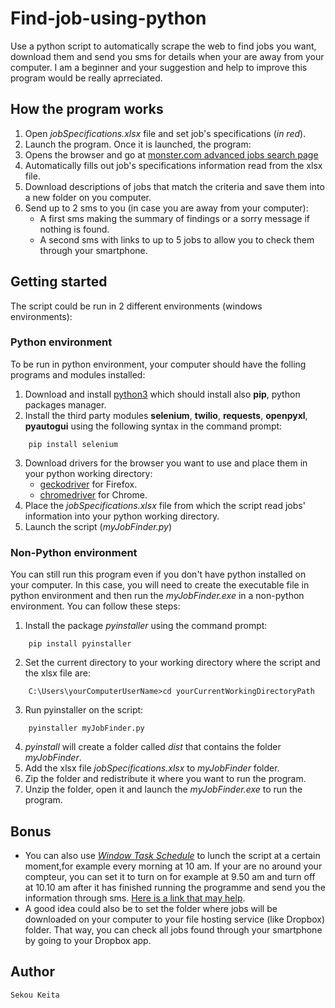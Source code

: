 # Find-job-using-python
Use a python script to automatically scrape the web to find jobs you want, download them and send you sms for details when your are away from your computer.
I am a beginner and your suggestion and help to improve this program would be really aprreciated.

## How the program works
1. Open *jobSpecifications.xlsx* file and set job's specifications (*in red*).
2. Launch the program. Once it is launched, the program:
3. Opens the browser and go at [monster.com advanced jobs search page](https://www.monster.com/jobs/advanced-search?intcid=skr_navigation_www_advanced-search)
4. Automatically fills out job's specifications information read from the xlsx file.
5. Download descriptions of jobs that match the criteria and save them into a new folder on you computer.
6. Send up to 2 sms to you (in case you are away from your computer):
    * A first sms making the summary of findings or a sorry message if nothing is found.
    * A second sms with links to up to 5 jobs to allow you to check them through your smartphone. 

## Getting started
The script could be run in 2 different environments (windows environments):

### Python environment
To be run in python environment, your computer should have the folling programs and modules installed:
1. Download and install [python3](https://www.python.org/downloads/) which should install also **pip**, python packages manager.
2. Install the third party modules **selenium**, **twilio**, **requests**, **openpyxl**, **pyautogui**  using the following syntax in the command prompt:
```
    pip install selenium
````
3. Download drivers for the browser you want to use and place them in your python working directory:
    * [geckodriver](https://github.com/mozilla/geckodriver) for Firefox.
    * [chromedriver](https://chromedriver.chromium.org/downloads) for Chrome.
4. Place the *jobSpecifications.xlsx* file from which the script read jobs' information into your python working directory.
5. Launch the script (*myJobFinder.py*)

### Non-Python environment
You can still run this program even if you don't have python installed on your computer. In this case, you will need to create the executable file in python environment and  then run the *myJobFinder.exe* in a non-python environment. You can follow these steps:
1. Install the package *pyinstaller* using the command prompt:
```
    pip install pyinstaller
```
2. Set the current directory to your working directory where the script and the xlsx file are:
```
    C:\Users\yourComputerUserName>cd yourCurrentWorkingDirectoryPath
```
3. Run pyinstaller on the script:
```
    pyinstaller myJobFinder.py
```
4. *pyinstall* will create a folder called *dist* that contains the folder *myJobFinder*.
5. Add the xlsx file *jobSpecifications.xlsx* to *myJobFinder* folder.
6. Zip the folder and redistribute it where you want to run the program.
7. Unzip the folder, open it and launch the *myJobFinder.exe* to run the program.

## Bonus
* You can also use [*Window Task Schedule*](https://www.windowscentral.com/how-create-automated-task-using-task-scheduler-windows-10) to lunch the script at a certain moment,for example every morning at 10 am.
If your are no around your compteur, you can set it to turn on for example at 9.50 am and turn off at 10.10 am after it has finished running the programme and send you the information through sms. [Here is a link that may help](https://lifehacker.com/how-can-i-start-and-shut-down-my-computer-automatically-5831504).
* A good idea could also be to set the folder where jobs will be downloaded on your computer to your file hosting service (like Dropbox) folder. That way, you can check all jobs found through your smartphone by going to your Dropbox app.


## Author
    Sekou Keita
